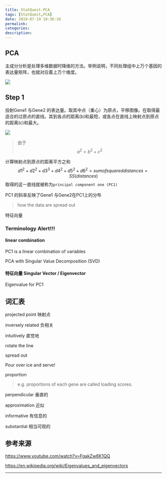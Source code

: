 ```yaml
---
title: StatQuest-PCA
tags: [StatQuest,PCA]
date: 2019-07-19 10:36:28
permalink:
categories:
description:
---
```

<p class="description"></p>
<!-- more -->

## PCA

主成分分析是处理多维数据时降维的方法。举例说明，不同处理组中上万个基因的表达量矩阵，也就对应着上万个维度。

![](/home/yaman/Pictures/StatQuest/PCA/01_original_line.jpg)

## Step 1

投射Gene1 与Gene2 的表达量。取其中点（重心）为原点，平移图像。在取得最适合的过原点的直线。其到各点的距离(b)和最短，或各点在直线上映射点到原点的距离(c)和最大。

![](/home/yaman/Pictures/StatQuest/PCA/02_PC1_recipe.png)

> 由于
> $$
> a^2 = b^2 + c^2
> $$

计算映射点到原点的距离平方之和
$$
d1^2 + d2^2 + d3^3+d4^2+d5^2+d6^2=sum of squared distances=SS(distances)
$$
取得的这一直线就被称为`principal component one (PC1)`

PC1 的斜率反映了Gene1 与Gene2在PC1上的分布

> how the data are spread out

特征向量

### Terminology Alert!!!

#### linear combination

PC1 is a linear combination of variables



PCA with Singular Value Decomposition (SVD)

#### 特征向量 Singular Vector / Eigenvector

Eigenvalue for PC1



## 词汇表

projected point 映射点

inversely related 负相关

intuitively 直觉地

rotate the line

spread out

Pour over ice and serve!

proportion

>  e.g. proportions of each gene are called loading scores.

perpendicular 垂直的

approximation 近似

informative 有信息的

substantial 相当可观的

## 参考来源

https://www.youtube.com/watch?v=FgakZw6K1QQ

https://en.wikipedia.org/wiki/Eigenvalues_and_eigenvectors

<hr />